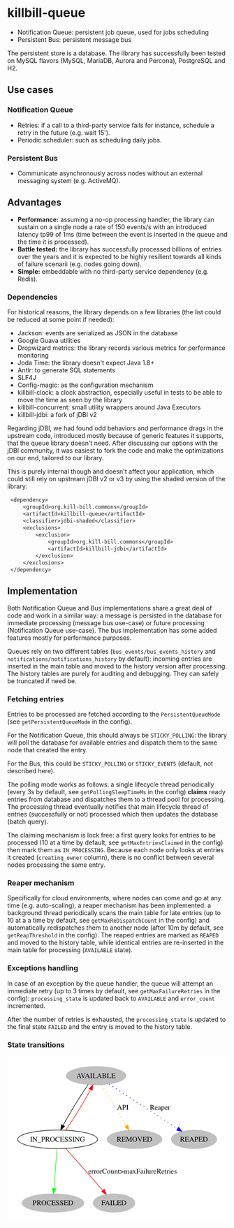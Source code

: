 killbill-queue
==============

* Notification Queue: persistent job queue, used for jobs scheduling
* Persistent Bus: persistent message bus

The persistent store is a database. The library has successfully been tested on MySQL flavors (MySQL, MariaDB, Aurora and Percona),
PostgreSQL and H2.

## Use cases

### Notification Queue

* Retries: if a call to a third-party service fails for instance, schedule a retry in the future (e.g. wait 15').
* Periodic scheduler: such as scheduling daily jobs.

### Persistent Bus

* Communicate asynchronously across nodes without an external messaging system (e.g. ActiveMQ).

## Advantages

* **Performance:** assuming a no-op processing handler, the library can sustain on a single node a rate of 150 events/s
with an introduced latency tp99 of 1ms (time between the event is inserted in the queue and the time it is processed).
* **Battle tested:** the library has successfully processed billions of entries over the years and it is expected to be
highly resilient towards all kinds of failure scenarii (e.g. nodes going down).
* **Simple:** embeddable with no third-party service dependency (e.g. Redis).

### Dependencies

For historical reasons, the library depends on a few libraries (the list could be reduced at some point if needed):

* Jackson: events are serialized as JSON in the database
* Google Guava utilities
* Dropwizard metrics: the library records various metrics for performance monitoring
* Joda Time: the library doesn't expect Java 1.8+
* Antlr: to generate SQL statements
* SLF4J
* Config-magic: as the configuration mechanism
* killbill-clock: a clock abstraction, especially useful in tests to be able to move the time as seen by the library
* killbill-concurrent: small utility wrappers around Java Executors
* killbill-jdbi: a fork of jDBI v2

Regarding jDBI, we had found odd behaviors and performance drags in the upstream code, introduced mostly because of generic features
it supports, that the queue library doesn't need. After discussing our options with the jDBI community, it was easiest to fork the code
and make the optimizations on our end, tailored to our library.

This is purely internal though and doesn't affect your application, which could still rely on upstream jDBI v2 or v3 by using
the shaded version of the library:

```
 <dependency>
     <groupId>org.kill-bill.commons</groupId>
     <artifactId>killbill-queue</artifactId>
     <classifier>jdbi-shaded</classifier>
     <exclusions>
         <exclusion>
             <groupId>org.kill-bill.commons</groupId>
             <artifactId>killbill-jdbi</artifactId>
         </exclusion>
     </exclusions>
 </dependency>
 ```


## Implementation

Both Notification Queue and Bus implementations share a great deal of code and work in a similar way: a message is persisted in the database for
immediate processing (message bus use-case) or future processing (Notification Queue use-case). The bus implementation
has some added features mostly for performance purposes.

Queues rely on two different tables (`bus_events/bus_events_history` and `notifications/notifications_history` by default):
incoming entries are inserted in the main table and moved to the history version after processing. The history tables are
purely for auditing and debugging. They can safely be truncated if need be.

### Fetching entries

Entries to be processed are fetched according to the `PersistentQueueMode` (see `getPersistentQueueMode` in the config).

For the Notification Queue, this should always be `STICKY_POLLING`: the library will poll the database for available
entries and dispatch them to the same node that created the entry.

For the Bus, this could be `STICKY_POLLING` or `STICKY_EVENTS` (default, not described here).

The polling mode works as follows: a single lifecycle thread periodically (every 3s by default, see `getPollingSleepTimeMs`
in the config) **claims** ready entries from database and dispatches them to a thread pool for processing. The processing thread
eventually notifies that main lifecycle thread of entries (successfully or not) processed which then updates the database
(batch query).

The claiming mechanism is lock free: a first query looks for entries to be processed (10 at a time by default, see `getMaxEntriesClaimed` in the config)
then mark them as `IN_PROCESSING`. Because each node only looks at entries it created (`creating_owner` column), there is
no conflict between several nodes processing the same entry.

### Reaper mechanism

Specifically for cloud environments, where nodes can come and go at any time (e.g. auto-scaling), a reaper mechanism has
been implemented: a background thread periodically scans the main table for late entries (up to 10 at a a time by default,
see `getMaxReDispatchCount` in the config) and automatically redispatches them to another node (after 10m by default, see
`getReapThreshold` in the config). The reaped entries are marked as `REAPED` and moved to the history table, while identical
entries are re-inserted in the main table for processing (`AVAILABLE` state).

### Exceptions handling

In case of an exception by the queue handler, the queue will attempt an immediate retry (up to 3 times by default,
see `getMaxFailureRetries` in the config): `processing_state` is updated back to `AVAILABLE` and `error_count` incremented.

After the number of retries is exhausted, the `processing_state` is updated to the final state `FAILED` and the entry is moved to the history table.

### State transitions

![State transitions](doc/queue_states.png?raw=true "State transitions")
